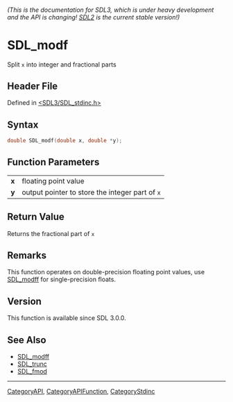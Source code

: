 ###### (This is the documentation for SDL3, which is under heavy development and the API is changing! [SDL2](https://wiki.libsdl.org/SDL2/) is the current stable version!)
# SDL_modf

Split `x` into integer and fractional parts

## Header File

Defined in [<SDL3/SDL_stdinc.h>](https://github.com/libsdl-org/SDL/blob/main/include/SDL3/SDL_stdinc.h)

## Syntax

```c
double SDL_modf(double x, double *y);

```

## Function Parameters

|           |                                                 |
| --------- | ----------------------------------------------- |
| **x**     | floating point value                            |
| **y**     | output pointer to store the integer part of `x` |

## Return Value

Returns the fractional part of `x`

## Remarks

This function operates on double-precision floating point values, use
[SDL_modff](SDL_modff) for single-precision floats.

## Version

This function is available since SDL 3.0.0.

## See Also

- [SDL_modff](SDL_modff)
- [SDL_trunc](SDL_trunc)
- [SDL_fmod](SDL_fmod)

----
[CategoryAPI](CategoryAPI), [CategoryAPIFunction](CategoryAPIFunction), [CategoryStdinc](CategoryStdinc)

